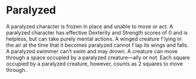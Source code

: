 ﻿---
name: Paralyzed
text:
  "A paralyzed character is frozen in place and unable to move or act. A paralyzed character has effective Dexterity and Strength scores of 0 and is helpless, but can take purely mental actions. A winged creature f lying in the air at the time that it becomes paralyzed cannot f lap its wings and falls. A paralyzed swimmer can’t swim and may drown. A creature can move through a space occupied by a paralyzed creature—ally or not. Each square occupied by a paralyzed creature, however, counts as 2 squares to move through."
---

# Paralyzed
A paralyzed character is frozen in place and unable to move or act. A paralyzed character has effective Dexterity and Strength scores of 0 and is helpless, but can take purely mental actions. A winged creature f lying in the air at the time that it becomes paralyzed cannot f lap its wings and falls. A paralyzed swimmer can’t swim and may drown. A creature can move through a space occupied by a paralyzed creature—ally or not. Each square occupied by a paralyzed creature, however, counts as 2 squares to move through.